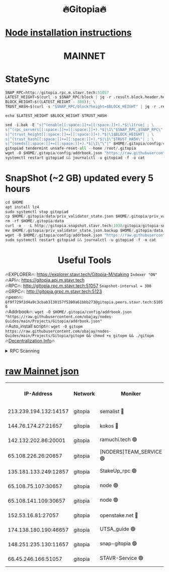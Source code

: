 <h1 align="center"> 🔥Gitopia🔥</h1>

[Node installation instructions](https://github.com/obajay/nodes-Guides/tree/main/Projects/Gitopia)
=

<h1 align="center"> MAINNET</h1>

# StateSync
```python
SNAP_RPC=http://gitopia.rpc.m.stavr.tech:51057
LATEST_HEIGHT=$(curl -s $SNAP_RPC/block | jq -r .result.block.header.height); \
BLOCK_HEIGHT=$((LATEST_HEIGHT - 300)); \
TRUST_HASH=$(curl -s "$SNAP_RPC/block?height=$BLOCK_HEIGHT" | jq -r .result.block_id.hash)

echo $LATEST_HEIGHT $BLOCK_HEIGHT $TRUST_HASH

sed -i.bak -E "s|^(enable[[:space:]]+=[[:space:]]+).*$|\1true| ; \
s|^(rpc_servers[[:space:]]+=[[:space:]]+).*$|\1\"$SNAP_RPC,$SNAP_RPC\"| ; \
s|^(trust_height[[:space:]]+=[[:space:]]+).*$|\1$BLOCK_HEIGHT| ; \
s|^(trust_hash[[:space:]]+=[[:space:]]+).*$|\1\"$TRUST_HASH\"| ; \
s|^(seeds[[:space:]]+=[[:space:]]+).*$|\1\"\"|" $HOME/.gitopia/config/config.toml
gitopiad tendermint unsafe-reset-all --home /root/.gitopia
wget -O $HOME/.gitopia/config/addrbook.json "https://raw.githubusercontent.com/obajay/nodes-Guides/main/Projects/Gitopia/addrbook.json"
systemctl restart gitopiad && journalctl -u gitopiad -f -o cat
```
# SnapShot (~2 GB) updated every 5 hours
```python
cd $HOME
apt install lz4
sudo systemctl stop gitopiad
cp $HOME/.gitopia/data/priv_validator_state.json $HOME/.gitopia/priv_validator_state.json.backup
rm -rf $HOME/.gitopia/data
curl -o - -L http://gitopia.snapshot.stavr.tech:1030/gitopia/gitopia-snap.tar.lz4 | lz4 -c -d - | tar -x -C $HOME/.gitopia --strip-components 2
mv $HOME/.gitopia/priv_validator_state.json.backup $HOME/.gitopia/data/priv_validator_state.json
wget -O $HOME/.gitopia/config/addrbook.json "https://raw.githubusercontent.com/obajay/nodes-Guides/main/Projects/Gitopia/addrbook.json"
sudo systemctl restart gitopiad && journalctl -u gitopiad -f -o cat
```
 <h1 align="center"> Useful Tools</h1>

🔥EXPLORER🔥:      https://explorer.stavr.tech/Gitopia-M/staking  `Indexer "ON"` \
🔥API🔥: 			 		 https://gitopia.api.m.stavr.tech \
🔥RPC🔥:           http://gitopia.rpc.m.stavr.tech:51057              `Snapshot-interval = 300` \
🔥GRPC🔥:          http://gitopia.grpc.m.stavr.tech:5123 \
🔥peer🔥:					 `6f9f729f2d4a9c3cbab3130157f5200a61bbb273@gitopia.peers.stavr.tech:51056` \
🔥Addrbook🔥:    ```wget -O $HOME/.gitopia/config/addrbook.json "https://raw.githubusercontent.com/obajay/nodes-Guides/main/Projects/Gitopia/addrbook.json"``` \
🔥Auto_install script🔥: ```wget -O gitopm https://raw.githubusercontent.com/obajay/nodes-Guides/main/Projects/Gitopia/gitopm && chmod +x gitopm && ./gitopm``` \
🔥[Decentralization Info](https://github.com/obajay/StateSync-snapshots/tree/main/Projects/Gitopia/Decentralization)🔥

<details>
<summary>RPC Scanning</summary>

<h2 align="center"> We scan nodes in real time every 4 hours. And we provide the final result of RPC endpoints.
We cannot influence the operation of these nodes in any way. </h2>


```python
If Voting Power is higher than 0 --> then the Node is a validator of the network and may be subject to attack and be a potential threat to the chain.
```
```python
We marked such validators with a red symbol
```

</details>

[raw Mainnet json](https://rpc-check.gitopm.stavr.tech/gitopm/rpc-gitopm-result.json)
=

<table><tr><th>IP-Address</th><th>Network</th><th>Moniker</th><th>Latest Block Height</th><th>Earliest Block Height</th><th>Catching Up</th><th>Tx Index</th><th>Voting Power</th><th>Scan Time</th></tr><tr><td>213.239.194.132:14157</td><td>gitopia</td><td>semalist 🔴</td><td>11819837</td><td>6071990</td><td>False</td><td>off</td><td>430765</td><td>2024-01-06T16:36:12.194425453UTC</td></tr><tr><td>144.76.174.27:21657</td><td>gitopia</td><td>kokos 🔴</td><td>11819844</td><td>6071990</td><td>False</td><td>off</td><td>936374</td><td>2024-01-06T16:36:23.915242444UTC</td></tr><tr><td>142.132.202.86:20001</td><td>gitopia</td><td>ramuchi.tech 🟢</td><td>11819843</td><td>6548337</td><td>False</td><td>on</td><td>0</td><td>2024-01-06T16:36:21.222318241UTC</td></tr><tr><td>65.108.226.26:20657</td><td>gitopia</td><td>[NODERS]TEAM_SERVICE 🟢</td><td>11819855</td><td>6846001</td><td>False</td><td>on</td><td>0</td><td>2024-01-06T16:36:41.111692479UTC</td></tr><tr><td>135.181.133.249:12857</td><td>gitopia</td><td>StakeUp_rpc 🟢</td><td>11819843</td><td>8010001</td><td>False</td><td>on</td><td>0</td><td>2024-01-06T16:36:21.576289894UTC</td></tr><tr><td>65.108.75.107:30657</td><td>gitopia</td><td>node 🟢</td><td>11819851</td><td>8802845</td><td>False</td><td>on</td><td>0</td><td>2024-01-06T16:36:34.533631547UTC</td></tr><tr><td>65.108.141.109:30657</td><td>gitopia</td><td>node 🟢</td><td>11819842</td><td>10145845</td><td>False</td><td>on</td><td>0</td><td>2024-01-06T16:36:20.738678985UTC</td></tr><tr><td>152.53.16.81:27057</td><td>gitopia</td><td>openstake.net 🔴</td><td>11819820</td><td>10455001</td><td>False</td><td>off</td><td>24687</td><td>2024-01-06T16:35:46.016494515UTC</td></tr><tr><td>174.138.180.190:46657</td><td>gitopia</td><td>UTSA_guide 🟢</td><td>11819822</td><td>11194706</td><td>False</td><td>on</td><td>0</td><td>2024-01-06T16:35:55.017206070UTC</td></tr><tr><td>148.251.235.130:11657</td><td>gitopia</td><td>snap-gitopia 🟢</td><td>11819842</td><td>11730001</td><td>False</td><td>on</td><td>0</td><td>2024-01-06T16:36:20.979763411UTC</td></tr><tr><td>66.45.246.166:51057</td><td>gitopia</td><td>STAVR-Service 🟢</td><td>11819830</td><td>11809001</td><td>False</td><td>on</td><td>0</td><td>2024-01-06T16:36:03.790888203UTC</td></tr></table>
